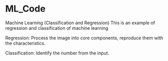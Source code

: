 # ML_Code
Machine Learning (Classification and Regression)
This is an example of regression and classification of machine learning

Regression: Process the image into core components, reproduce them with the characteristics. 

Classification: Identify the number from the input. 